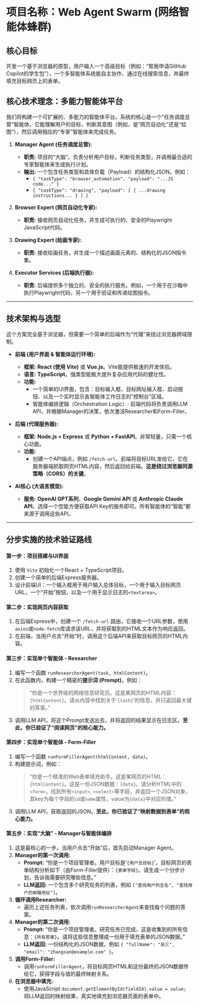 
# 项目名称：Web Agent Swarm (网络智能体蜂群)

## 核心目标

开发一个基于浏览器的原型，用户输入一个高级目标（例如：“帮我申请GitHub Copilot的学生包”），一个多智能体系统能自主协作，通过在线搜索信息，并最终填充目标网页上的表单。

## 核心技术理念：多能力智能体平台

我们将构建一个可扩展的、多能力的智能体平台。系统的核心是一个“任务调度总管”智能体，它能理解用户的目标，判断其意图（例如，是“网页自动化”还是“绘图”），然后调用相应的“专家”智能体来完成任务。

1.  **Manager Agent (任务调度总管):**
    *   **职责:** 项目的“大脑”。负责分析用户目标，判断任务类型，并调用最合适的专家智能体来生成执行计划。
    *   **输出:** 一个包含任务类型和具体负载（Payload）的结构化JSON。例如：
        *   `{ "taskType": "browser_automation", "payload": "...JS code..." }`
        *   `{ "taskType": "drawing", "payload": [ { ...drawing instructions... } ] }`

2.  **Browser Expert (网页自动化专家):**
    *   **职责:** 接收网页自动化任务，并生成可执行的、安全的Playwright JavaScript代码。

3.  **Drawing Expert (绘画专家):**
    *   **职责:** 接收绘画任务，并生成一个描述画面元素的、结构化的JSON指令集。

4.  **Executor Services (后端执行器):**
    *   **职责:** 后端提供多个独立的、安全的执行服务。例如，一个用于在沙箱中执行Playwright代码，另一个用于验证和传递绘图指令。

---

## 技术架构与选型

这个方案完全基于浏览器，但需要一个简单的后端作为“代理”来绕过浏览器跨域限制。

*   **前端 (用户界面 & 智能体运行环境):**
    *   **框架:** **React (使用 Vite)** 或 **Vue.js**。Vite能提供极速的开发体验。
    *   **语言:** **TypeScript**。强类型能极大提升复杂应用代码的健壮性。
    *   **功能:**
        *   一个简单的UI界面，包含：目标输入框、目标网址输入框、启动按钮、以及一个实时显示各智能体工作日志的“控制台”区域。
        *   智能体编排逻辑（Orchestration Logic）: 前端代码将负责调用LLM API，并根据Manager的决策，依次激活Researcher和Form-Filler。

*   **后端 (代理服务器):**
    *   **框架:** **Node.js + Express** 或 **Python + FastAPI**。非常轻量，只需一个核心功能。
    *   **功能:**
        *   创建一个API端点，例如 `/fetch-url`。前端将目标URL发给它，它在服务器端抓取网页HTML内容，然后返回给前端。**这是绕过浏览器同源策略（CORS）的关键**。

*   **AI核心 (大语言模型):**
    *   **服务:** **OpenAI GPT系列**、**Google Gemini API** 或 **Anthropic Claude API**。选择一个您能方便获取API Key的服务即可。所有智能体的“智能”都来源于调用这些API。

---

## 分步实施的技术验证路线

#### 第一步：项目搭建与UI界面

1.  使用 `Vite` 初始化一个React + TypeScript项目。
2.  创建一个简单的后端Express服务器。
3.  设计前端UI：一个输入框用于用户输入总体目标，一个用于输入目标网页URL，一个“开始”按钮，以及一个用于显示日志的`<textarea>`。

#### 第二步：实现网页内容获取

1.  在后端Express中，创建一个 `/fetch-url` 路由，它接收一个URL参数，使用`axios`或`node-fetch`库请求该URL，并将获取到的HTML文本作为响应返回。
2.  在前端，当用户点击“开始”时，调用这个后端API来获取目标网页的HTML内容。

#### 第三步：实现单个智能体 - Researcher

1.  编写一个函数 `runResearcherAgent(task, htmlContent)`。
2.  在此函数内，构建一个精密的**提示词 (Prompt)**，例如：
    > “你是一个世界级的网络信息研究员。这是某网页的HTML内容：`{htmlContent}`。请从内容中找到关于‘`{task}`’的信息，并只返回最关键的答案。”
3.  调用LLM API，将这个Prompt发送出去，并将返回的结果显示在日志区。**至此，你已验证了“阅读网页”的核心能力。**

#### 第四步：实现单个智能体 - Form-Filler

1.  编写一个函数 `runFormFillerAgent(htmlContent, data)`。
2.  构建提示词，例如：
    > “你是一个精准的Web表单填充助手。这是某网页的HTML：`{htmlContent}`。这是一份JSON数据：`{data}`。请分析HTML中的`<form>`，找到所有`<input>`, `<select>`等字段，并返回一个JSON对象，其key为每个字段的`id`或`name`属性，value为`{data}`中对应的值。”
3.  调用LLM API，获取返回的JSON。**至此，你已验证了“映射数据到表单”的核心能力。**

#### 第五步：实现“大脑” - Manager与智能体编排

1.  这是最核心的一步。当用户点击“开始”后，首先启动Manager Agent。
2.  **Manager的第一次调用:**
    *   **Prompt:** “你是一个项目管理者。用户目标是‘`{用户总目标}`’，目标网页的表单结构分析如下（由Form-Filler提供）：`{表单字段}`。请生成一个分步计划，告诉我需要研究哪些信息。”
    *   **LLM返回:** 一个包含多个研究任务的列表，例如 `["查找用户的全名", "查找用户的邮箱地址"]`。
3.  **循环调用Researcher:**
    *   遍历上述任务列表，依次调用`runResearcherAgent`来查找每个问题的答案。
4.  **Manager的第二次调用:**
    *   **Prompt:** “你是一个项目管理者。研究任务已完成，这是收集到的所有信息：`{所有答案}`。请将这些信息整理成一份用于填充表单的JSON数据。”
    *   **LLM返回:** 一份结构化的JSON数据，例如 `{ "fullName": "张三", "email": "zhangsan@example.com" }`。
5.  **调用Form-Filler:**
    *   调用`runFormFillerAgent`，将目标网页HTML和这份最终的JSON数据传给它，获得字段与值的最终映射关系。
6.  **在浏览器中填充:**
    *   使用JavaScript `document.getElementById(fieldId).value = value;` 将LLM返回的映射结果，真实地填充到浏览器页面的表单中。
